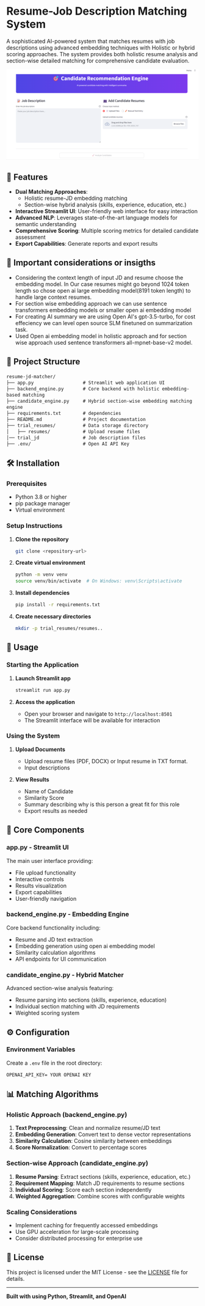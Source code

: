 # Resume-Job Description Matching System

A sophisticated AI-powered system that matches resumes with job descriptions using advanced embedding techniques with Holistic or hybrid scoring approaches. The system provides both holistic resume analysis and section-wise detailed matching for comprehensive candidate evaluation.

![Alt text](UI-ss.png)

## 🚀 Features

- **Dual Matching Approaches**: 
  - Holistic resume-JD embedding matching
  - Section-wise hybrid analysis (skills, experience, education, etc.)
- **Interactive Streamlit UI**: User-friendly web interface for easy interaction
- **Advanced NLP**: Leverages state-of-the-art language models for semantic understanding
- **Comprehensive Scoring**: Multiple scoring metrics for detailed candidate assessment
- **Export Capabilities**: Generate reports and export results

## 🚀 Important considerations or insigths
- Considering the context length of input JD and resume choose the embedding model. In Our case resumes might
  go beyond 1024 token length so chose open ai large embedding model(8191 token length) to handle large context resumes.
- For section wise embedding approach we can use sentence transformers embedding models or smaller open ai embedding model
- For creating AI summary we are using Open AI's gpt-3.5-turbo, for cost effeciency we can level open source SLM finetuned
  on summarization task.
- Used Open ai embedding model in holistic approach and for section wise approach used sentence transformers all-mpnet-base-v2 model.  

## 📁 Project Structure

```
resume-jd-matcher/
├── app.py                  # Streamlit web application UI
├── backend_engine.py       # Core backend with holistic embedding-based matching
├── candidate_engine.py     # Hybrid section-wise embedding matching engine
├── requirements.txt        # dependencies
├── README.md               # Project documentation
├── trial_resumes/          # Data storage directory
│   ├── resumes/            # Upload resume files
│── trial_jd                # Job description files
├── .env/                   # Open AI API Key 

```

## 🛠️ Installation

### Prerequisites

- Python 3.8 or higher
- pip package manager
- Virtual environment

### Setup Instructions

1. **Clone the repository**
   ```bash
   git clone <repository-url>
   
   ```

2. **Create virtual environment**
   ```bash
   python -m venv venv
   source venv/bin/activate  # On Windows: venv\Scripts\activate
   ```

3. **Install dependencies**
   ```bash
   pip install -r requirements.txt
   ```

4. **Create necessary directories**
   ```bash
   mkdir -p trial_resumes/resumes..
   ```

## 🚀 Usage

### Starting the Application

1. **Launch Streamlit app**
   ```bash
   streamlit run app.py
   ```

2. **Access the application**
   - Open your browser and navigate to `http://localhost:8501`
   - The Streamlit interface will be available for interaction

### Using the System

1. **Upload Documents**
   - Upload resume files (PDF, DOCX) or Input resume in TXT format.
   - Input descriptions


2. **View Results**
   - Name of Candidate
   - Similarity Score
   - Summary describing why is this person a great fit for this role
   - Export results as needed

## 🔧 Core Components

### app.py - Streamlit UI
The main user interface providing:
- File upload functionality
- Interactive controls
- Results visualization
- Export capabilities
- User-friendly navigation

### backend_engine.py - Embedding Engine
Core backend functionality including:
- Resume and JD text extraction
- Embedding generation using open ai embedding model
- Similarity calculation algorithms
- API endpoints for UI communication

### candidate_engine.py - Hybrid Matcher
Advanced section-wise analysis featuring:
- Resume parsing into sections (skills, experience, education)
- Individual section matching with JD requirements
- Weighted scoring system


## ⚙️ Configuration

### Environment Variables
Create a `.env` file in the root directory:
```env
OPENAI_API_KEY= YOUR OPENAI KEY
```

## 📊 Matching Algorithms

### Holistic Approach (backend_engine.py)
1. **Text Preprocessing**: Clean and normalize resume/JD text
2. **Embedding Generation**: Convert text to dense vector representations
3. **Similarity Calculation**: Cosine similarity between embeddings
4. **Score Normalization**: Convert to percentage scores

### Section-wise Approach (candidate_engine.py)
1. **Resume Parsing**: Extract sections (skills, experience, education, etc.)
2. **Requirement Mapping**: Match JD requirements to resume sections
3. **Individual Scoring**: Score each section independently
4. **Weighted Aggregation**: Combine scores with configurable weights


### Scaling Considerations
- Implement caching for frequently accessed embeddings
- Use GPU acceleration for large-scale processing
- Consider distributed processing for enterprise use

## 📝 License

This project is licensed under the MIT License - see the [LICENSE](LICENSE) file for details.

---

**Built with using Python, Streamlit, and OpenAI**